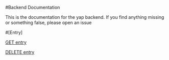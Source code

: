#Backend Documentation

This is the documentation for the yap backend. If you find anything missing or something false, please open an issue


#[Entry]

[GET entry](entry/get-entry.md)

[DELETE entry](entry/remove-entry.md)